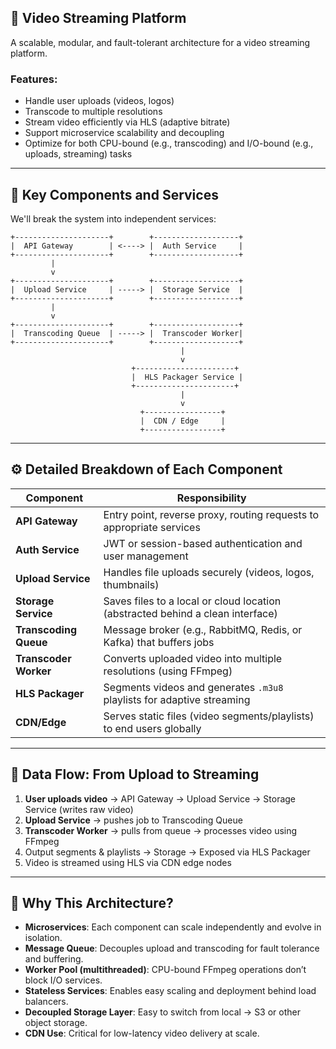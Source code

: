 ## 🧠 **Video Streaming Platform**

A scalable, modular, and fault-tolerant architecture for a video streaming platform.

### Features:

- Handle user uploads (videos, logos)
- Transcode to multiple resolutions
- Stream video efficiently via HLS (adaptive bitrate)
- Support microservice scalability and decoupling
- Optimize for both CPU-bound (e.g., transcoding) and I/O-bound (e.g., uploads, streaming) tasks

---

## 🧱 **Key Components and Services**

We'll break the system into independent services:

```
+---------------------+        +-------------------+
|  API Gateway        | <----> |  Auth Service     |
+---------------------+        +-------------------+
         |
         v
+---------------------+        +-------------------+
|  Upload Service     | -----> |  Storage Service  |
+---------------------+        +-------------------+
         |
         v
+---------------------+        +-------------------+
|  Transcoding Queue  | -----> |  Transcoder Worker|
+---------------------+        +-------------------+
                                      |
                                      v
                           +----------------------+
                           |  HLS Packager Service |
                           +----------------------+
                                      |
                                      v
                             +-----------------+
                             |  CDN / Edge     |
                             +-----------------+
```

---

## ⚙️ **Detailed Breakdown of Each Component**

| Component             | Responsibility                                                                 |
| --------------------- | ------------------------------------------------------------------------------ |
| **API Gateway**       | Entry point, reverse proxy, routing requests to appropriate services           |
| **Auth Service**      | JWT or session-based authentication and user management                        |
| **Upload Service**    | Handles file uploads securely (videos, logos, thumbnails)                      |
| **Storage Service**   | Saves files to a local or cloud location (abstracted behind a clean interface) |
| **Transcoding Queue** | Message broker (e.g., RabbitMQ, Redis, or Kafka) that buffers jobs             |
| **Transcoder Worker** | Converts uploaded video into multiple resolutions (using FFmpeg)               |
| **HLS Packager**      | Segments videos and generates `.m3u8` playlists for adaptive streaming         |
| **CDN/Edge**          | Serves static files (video segments/playlists) to end users globally           |

---

## 🧩 **Data Flow: From Upload to Streaming**

1. **User uploads video** → API Gateway → Upload Service → Storage Service (writes raw video)
2. **Upload Service** → pushes job to Transcoding Queue
3. **Transcoder Worker** → pulls from queue → processes video using FFmpeg
4. Output segments & playlists → Storage → Exposed via HLS Packager
5. Video is streamed using HLS via CDN edge nodes

---

## 🧠 **Why This Architecture?**

- **Microservices**: Each component can scale independently and evolve in isolation.
- **Message Queue**: Decouples upload and transcoding for fault tolerance and buffering.
- **Worker Pool (multithreaded)**: CPU-bound FFmpeg operations don’t block I/O services.
- **Stateless Services**: Enables easy scaling and deployment behind load balancers.
- **Decoupled Storage Layer**: Easy to switch from local → S3 or other object storage.
- **CDN Use**: Critical for low-latency video delivery at scale.
